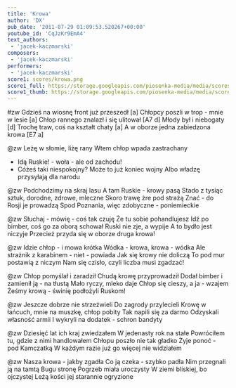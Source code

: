 ```yaml
---
title: 'Krowa'
author: 'DX'
pub_date: '2011-07-29 01:09:53.520267+00:00'
youtube_id: 'CqJzKr9EmA4'
text_authors:
 - 'jacek-kaczmarski'
composers:
 - 'jacek-kaczmarski'
performers:
 - 'jacek-kaczmarski'
score1: scores/krowa.png
score1_full: https://storage.googleapis.com/piosenka-media/media/scores/krowa.png
score1_thumb: https://storage.googleapis.com/piosenka-media/media/scores/krowa.png.180x0_q85_upscale.jpg
---
```


#zw
Gdzieś na wiosnę front już przeszedł [a]
Chłopcy poszli w trop - mnie w lesie [a]
Chłop rannego znalazł i się ulitował [A7 d]
Młody był i niebogaty [d]
Trochę traw, coś na kształt chaty [a]
A w oborze jedna zabiedzona krowa [E7 a]

@zw
Leżę w słomie, liżę rany
Wtem chłop wpada zastrachany
- Idą Ruskie! - woła - ale od zachodu!
- Cóżeś taki niespokojny?
Może to już koniec wojny
Albo władzę przysyłają dla narodu

@zw
Podchodzimy na skraj lasu
A tam Ruskie - krowy pasą
Stado z tysiąc sztuk, dorodne, zdrowe, mleczne
Skoro trawę żre pod strażą
Znać - do Rosji je prowadzą
Spod Poznania, więc zdobyczne - poniemieckie

@zw
Słuchaj - mówię - coś tak czuję
Że tu sobie pohandlujesz
Idź po bimber, coś go za oborą schował
Ruski nie zje, a wypije
A to bydło jest niczyje
Przecież przyda się w oborze druga krowa!

@zw
Idzie chłop - i mowa krótka
Wódka - krowa, krowa - wódka
Ale strażnik z karabinem - niet - powiada
Jak się krowy nie doliczą
To pod mur postawią z niczym
Nam się czisło, czyli liczba musi zgadzać!

@zw
Chłop pomyślał i zaradził
Chudą krowę przyprowadził
Dodał bimber i zamienił ją - na tłustą
Mało ryczy, mleko daje
Chłop się cieszy, a ja - wzajem
Żeśmy krową - świnię podłożyli Ruskom!

@zw
Jeszcze dobrze nie strzeźwieli
Do zagrody przylecieli
Krowę w łańcuch, mnie na muszkę, chłop pobity
Tak napili się za darmo
Odzyskali własność armii
I wykryli na dodatek - schron bandyty

@zw
Dziesięć lat ich kraj zwiedzałem
W jedenasty rok na stałe
Powróciłem tu, gdzie z nimi handlowałem
Chłopu poszło nie tak gładko
Żyje ponoć - pod Kamczatką
W każdym razie już go więcej nie widziałem

@zw
Nasza krowa - jakby zgadła
Co ją czeka - szybko padła
Nim przegnali ją na tamtą Bugu stronę
Pogrzeb miała uroczysty
W ziemi bliskiej, bo ojczystej
Leżą kości jej starannie ogryzione